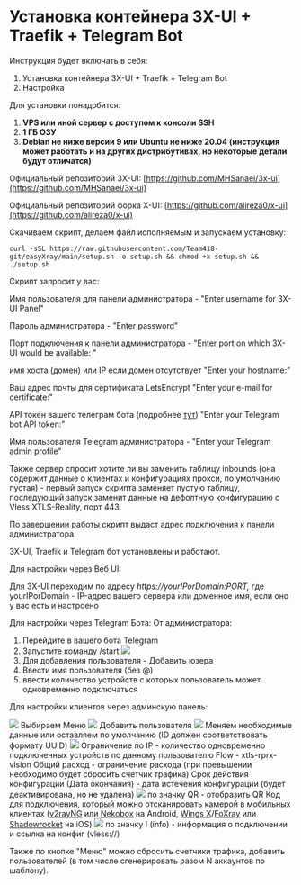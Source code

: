 # Установка контейнера 3X-UI + Traefik + Telegram Bot
Инструкция будет включать в себя:

1.  Установка контейнера 3X-UI + Traefik + Telegram Bot
2.  Настройка

Для установки понадобится:

1.  **VPS или иной сервер с доступом к консоли SSH**
2.  **1 ГБ ОЗУ**
3.  **Debian не ниже версии 9 или Ubuntu не ниже 20.04 (инструкция может работать и на других дистрибутивах, но некоторые детали будут отличатся)**

Официальный репозиторий 3X-UI: [https://github.com/MHSanaei/3x-ui](https://github.com/MHSanaei/3x-ui)

Официальный репозиторий форка X-UI: [https://github.com/alireza0/x-ui](https://github.com/alireza0/x-ui)

Скачиваем скрипт, делаем файл исполняемым и запускаем установку:

    curl -sSL https://raw.githubusercontent.com/Team418-git/easyXray/main/setup.sh -o setup.sh && chmod +x setup.sh && ./setup.sh

Скрипт запросит у вас:

Имя пользователя для панели администратора - "Enter username for 3X-UI Panel"

Пароль администратора - "Enter password"

Порт подключения к панели администратора - "Enter port on which 3X-UI would be available: "

имя хоста (домен) или IP если домен отсутствует "Enter your hostname:"

Ваш адрес почты для сертификата LetsEncrypt "Enter your e-mail for certificate:"

API токен вашего телеграм бота (подробнее [тут](https://medium.com/geekculture/generate-telegram-token-for-bot-api-d26faf9bf064)) "Enter your Telegram bot API token:"

Имя пользователя Telegram администратора - "Enter your Telegram admin profile"

Также сервер спросит хотите ли вы заменить таблицу inbounds (она содержит данные о клиентах и конфигурациях прокси, по умолчанию пустая) - первый запуск скрипта заменяет пустую таблицу, последующий запуск заменит данные на дефолтную конфигурацию с Vless XTLS-Reality, порт 443.

По завершении работы скрипт выдаст адрес подключения к панели администратора.

3X-UI, Traefik и Telegram бот установлены и работают.

Для настройки через Веб UI:

Для 3X-UI переходим по адресу _https://yourIPorDomain:PORT,_ где yourIPorDomain - IP-адрес вашего сервера или доменное имя, если оно у вас есть и настроено

Для настройки через Telegram Бота:
От администратора:
1. Перейдите в вашего бота Telegram
2. Запустите команду /start
![](https://telegra.ph/file/77b2a279581c21fd8b5db.png)
3. Для добавления пользователя - Добавить юзера
4. Ввести имя пользователя (без @)
5. ввести количество устройств с которых пользователь может одновременно подключаться

Для настройки клиентов через админскую панель:

![](https://telegra.ph/file/7eb8f8013da91cfbfebe0.png)
 Выбираем Меню
![](https://telegra.ph/file/d085c978b3c622d54a875.png)
Добавить пользователя
![](https://telegra.ph/file/d2721d1ed8a72f8398b45.png)
Меняем необходимые данные или оставляем по умолчанию (ID должен соответствовать формату UUID)
![](https://telegra.ph/file/12f1372bb3b3239746968.png)
Ограничение по IP - количество одновременно подключенных устройств по данному пользователю
Flow - xtls-rprx-vision
Общий расход - ограничение расхода (при превышении необходимо будет сбросить счетчик трафика)
Срок действия конфигурации (Дата окончания) - дата истечения конфигурации (будет деактивирована, но не удалена)
![](https://telegra.ph/file/e97259146bedf9ce7394c.png)
по значку QR - отобразить QR Код для подключения, который можно отсканировать камерой в мобильных клиентах ([v2rayNG](https://github.com/2dust/v2rayNG/releases) или [Nekobox](https://github.com/MatsuriDayo/NekoBoxForAndroid/releases) на Android, [Wings X](https://apps.apple.com/us/app/wings-x/id6446119727)/[FoXray](https://apps.apple.com/us/app/foxray/id6448898396) или [Shadowrocket](https://apps.apple.com/us/app/shadowrocket/id932747118) на iOS)
![](https://telegra.ph/file/9120e5869e7e5dd352357.png)
по значку I (info) - информация о подключении и ссылка на конфиг (vless://)

Также по кнопке "Меню" можно сбросить счетчики трафика, добавить пользователей (в том числе сгенерировать разом N аккаунтов по шаблону).
